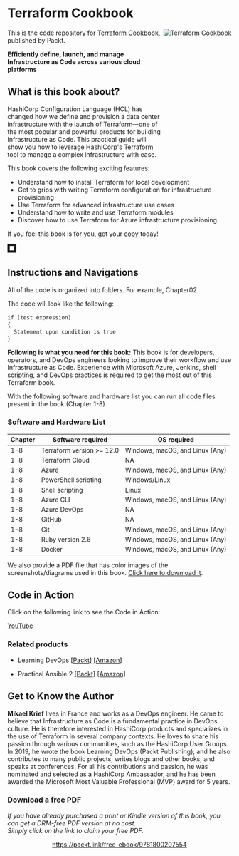 # Terraform Cookbook

<a href="https://www.packtpub.com/product/terraform-cookbook/9781800207554?utm_source=github&utm_medium=repository&utm_campaign=9781800207554"><img src="https://static.packt-cdn.com/products/9781800207554/cover/smaller" alt="Terraform Cookbook" height="256px" align="right"></a>

This is the code repository for [Terraform Cookbook](https://www.packtpub.com/product/terraform-cookbook/9781800207554?utm_source=github&utm_medium=repository&utm_campaign=9781800207554), published by Packt.

**Efficiently define, launch, and manage Infrastructure as Code across various cloud platforms**

## What is this book about?
HashiCorp Configuration Language (HCL) has changed how we define and provision a data center infrastructure with the launch of Terraform—one of the most popular and powerful products for building Infrastructure as Code. This practical guide will show you how to leverage HashiCorp's Terraform tool to manage a complex infrastructure with ease.

This book covers the following exciting features: 
* Understand how to install Terraform for local development
* Get to grips with writing Terraform configuration for infrastructure provisioning
* Use Terraform for advanced infrastructure use cases
* Understand how to write and use Terraform modules
* Discover how to use Terraform for Azure infrastructure provisioning

If you feel this book is for you, get your [copy](https://www.amazon.com/dp/1800207557) today!

<a href="https://www.packtpub.com/?utm_source=github&utm_medium=banner&utm_campaign=GitHubBanner"><img src="https://raw.githubusercontent.com/PacktPublishing/GitHub/master/GitHub.png" alt="https://www.packtpub.com/" border="5" /></a>

## Instructions and Navigations
All of the code is organized into folders. For example, Chapter02.

The code will look like the following:
```
if (test expression)
{
  Statement upon condition is true
}
```

**Following is what you need for this book:**
This book is for developers, operators, and DevOps engineers looking to improve their workflow and use Infrastructure as Code. Experience with Microsoft Azure, Jenkins, shell scripting, and DevOps practices is required to get the most out of this Terraform book.

With the following software and hardware list you can run all code files present in the book (Chapter 1-8).

### Software and Hardware List

| Chapter  | Software required                   | OS required                        |
| -------- | ------------------------------------| -----------------------------------|
| 1-8      | Terraform version >= 12.0           | Windows, macOS, and Linux (Any)    |
| 1-8      | Terraform Cloud                     | NA                                 |
| 1-8      | Azure                               | Windows, macOS, and Linux (Any)    |
| 1-8      | PowerShell scripting                | Windows/Linux                      |
| 1-8      | Shell scripting                     | Linux                              |
| 1-8      | Azure CLI                           | Windows, macOS, and Linux (Any)    |
| 1-8      | Azure DevOps                        | NA                                 |
| 1-8      | GitHub                              | NA                                 |
| 1-8      | Git                                 | Windows, macOS, and Linux (Any)    |
| 1-8      | Ruby version 2.6                    | Windows, macOS, and Linux (Any)    |
| 1-8      | Docker                              | Windows, macOS, and Linux (Any)    |


We also provide a PDF file that has color images of the screenshots/diagrams used in this book. [Click here to download it](https://static.packt-cdn.com/downloads/9781800207554_ColorImages.pdf).

## Code in Action

Click on the following link to see the Code in Action:

[YouTube](https://www.youtube.com/playlist?list=PLeLcvrwLe184_AH9mfXGn20EecskV6qaU)

### Related products 
* Learning DevOps [[Packt]](https://www.packtpub.com/product/learning-devops/9781838642730?utm_source=github&utm_medium=repository&utm_campaign=9781838642730) [[Amazon]](https://www.amazon.com/dp/1838642730)

* Practical Ansible 2 [[Packt]](https://www.packtpub.com/product/practical-ansible-2/9781789807462?utm_source=github&utm_medium=repository&utm_campaign=9781789807462) [[Amazon]](https://www.amazon.com/dp/1789807468)

## Get to Know the Author
**Mikael Krief** lives in France and works as a DevOps engineer. He came to believe that Infrastructure as Code is a fundamental practice in DevOps culture. He is therefore interested in HashiCorp products and specializes in the use of Terraform in several company contexts. He loves to share his passion through various communities, such as the HashiCorp User Groups. In 2019, he wrote the book Learning DevOps (Packt Publishing), and he also contributes to many public projects, writes blogs and other books, and speaks at conferences. For all his contributions and passion, he was nominated and selected as a HashiCorp Ambassador, and he has been awarded the Microsoft Most Valuable Professional (MVP) award for 5 years.
### Download a free PDF

 <i>If you have already purchased a print or Kindle version of this book, you can get a DRM-free PDF version at no cost.<br>Simply click on the link to claim your free PDF.</i>
<p align="center"> <a href="https://packt.link/free-ebook/9781800207554">https://packt.link/free-ebook/9781800207554 </a> </p>